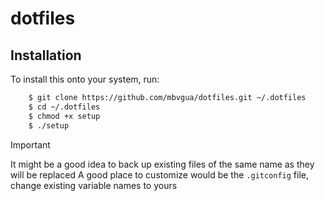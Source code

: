 <h1> dotfiles </h1>

<h2> Installation </h2>

To install this onto your system, run:

```bash
    $ git clone https://github.com/mbvgua/dotfiles.git ~/.dotfiles
    $ cd ~/.dotfiles
    $ chmod +x setup
    $ ./setup
```

> [!IMPORTANT]
> It might be a good idea to back up existing files of the same name as they will be replaced
> A good place to customize would be the `.gitconfig` file, change existing variable names to yours

